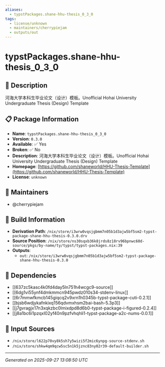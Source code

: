 ```yaml
---
aliases:
  - typstPackages.shane-hhu-thesis_0_3_0
tags:
  - license/unknown
  - maintainers/cherrypiejam
  - outputs/out
---
```


# typstPackages.shane-hhu-thesis_0_3_0

## 📝 Description

河海大学本科生毕业论文（设计）模板。Unofficial Hohai University Undergraduate Thesis (Design) Template

## 📋 Package Information

- **Name**: `typstPackages.shane-hhu-thesis_0_3_0`
- **Version**: `0.3.0`
- **Available**: ✅ Yes
- **Broken**: ✅ No
- **Description**: 河海大学本科生毕业论文（设计）模板。Unofficial Hohai University Undergraduate Thesis (Design) Template
- **Homepage**: [https://github.com/shaneworld/HHU-Thesis-Template](https://github.com/shaneworld/HHU-Thesis-Template)
- **License**: `unknown`
## 👥 Maintainers

- @cherrypiejam


## 🔧 Build Information

- **Derivation Path**: `/nix/store/i3wrw0vqsjgbmm7n05b1d3ajw5bf5sm2-typst-package-shane-hhu-thesis-0.3.0.drv`
- **Source Position**: `/nix/store/ns30sqxb36k8jrds8z18rv96bpnwc60d-source/pkgs/by-name/ty/typst/typst-packages.nix:39`
- **Outputs**:
  - `out`:  `/nix/store/i3wrw0vqsjgbmm7n05b1d3ajw5bf5sm2-typst-package-shane-hhu-thesis-0.3.0`

## 🔗 Dependencies

- [[637zc5kasc4k0fd4day5ln751h4wcgc9-source]]
- [[6dg1vi55ynf4dmkmmcn945pwdz010s34-stdenv-linux]]
- [[6r7mmwfkmcb145giqcq2v9xrn1h0345b-typst-package-cuti-0.2.1]]
- [[bjsb6wdjykafnkixq156qdvmxhsm2bai-bash-5.3p3]]
- [[j7gvragjx17n3xqkzbc0lmixdpd8d6b0-typst-package-i-figured-0.2.4]]
- [[j8a1bc6i1pzqxl02yf40n9pzfvhqhli1-typst-package-a2c-nums-0.0.1]]

## 📁 Input Sources

- `/nix/store/l622p70vy8k5sh7y5wizi5f2mic6ynpg-source-stdenv.sh`
- `/nix/store/shkw4qm9qcw5sc5n1k5jznc83ny02r39-default-builder.sh`

---
*Generated on 2025-09-27 13:08:50 UTC*
